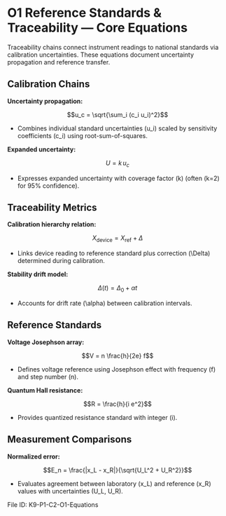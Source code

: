 # O1 Reference Standards & Traceability — Core Equations

Traceability chains connect instrument readings to national standards via calibration uncertainties. These equations document uncertainty propagation and reference transfer.

## Calibration Chains
**Uncertainty propagation:**

$$u_c = \sqrt{\sum_i (c_i u_i)^2}$$

- Combines individual standard uncertainties \(u_i\) scaled by sensitivity coefficients \(c_i\) using root-sum-of-squares.

**Expanded uncertainty:**

$$U = k \, u_c$$

- Expresses expanded uncertainty with coverage factor \(k\) (often \(k=2\) for 95% confidence).

## Traceability Metrics
**Calibration hierarchy relation:**

$$X_{\text{device}} = X_{\text{ref}} + \Delta$$

- Links device reading to reference standard plus correction \(\Delta\) determined during calibration.

**Stability drift model:**

$$\Delta(t) = \Delta_0 + \alpha t$$

- Accounts for drift rate \(\alpha\) between calibration intervals.

## Reference Standards
**Voltage Josephson array:**

$$V = n \frac{h}{2e} f$$

- Defines voltage reference using Josephson effect with frequency \(f\) and step number \(n\).

**Quantum Hall resistance:**

$$R = \frac{h}{i e^2}$$

- Provides quantized resistance standard with integer \(i\).

## Measurement Comparisons
**Normalized error:**

$$E_n = \frac{|x_L - x_R|}{\sqrt{U_L^2 + U_R^2}}$$

- Evaluates agreement between laboratory \(x_L\) and reference \(x_R\) values with uncertainties \(U_L, U_R\).

File ID: K9-P1-C2-O1-Equations
